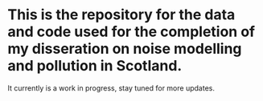 # This is the repository for the data and code used for the completion of my disseration on noise modelling and pollution in Scotland. 
It currently is a work in progress, stay tuned for more updates. 
